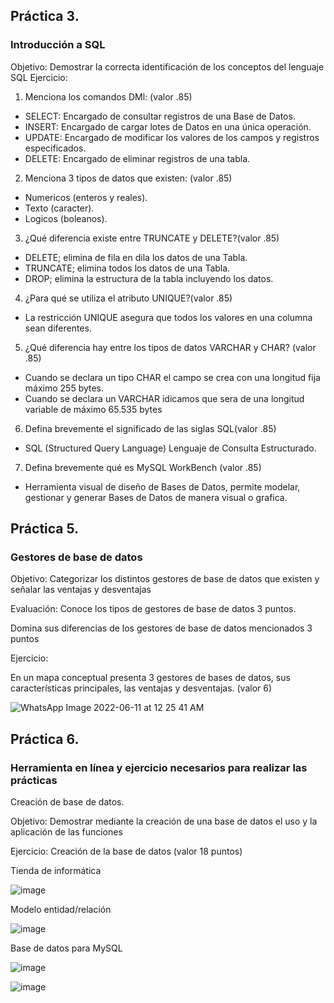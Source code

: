 ## Práctica 3.
### Introducción a SQL
Objetivo: Demostrar la correcta identificación de los conceptos del lenguaje SQL
Ejercicio:

1. Menciona los comandos DMl: (valor .85)

* SELECT: Encargado de consultar registros de una Base de Datos.
* INSERT: Encargado de cargar lotes de Datos en una única operación.
* UPDATE: Encargado de modificar los valores de los campos y registros especificados.
* DELETE: Encargado de eliminar registros de una tabla.

2. Menciona 3 tipos de datos que existen: (valor .85)

* Numericos (enteros y reales).
* Texto (caracter).
* Logicos (boleanos).

3. ¿Qué diferencia existe entre TRUNCATE y DELETE?(valor .85)

* DELETE; elimina de fila en dila los datos de una Tabla.
* TRUNCATE; elimina todos los datos de una Tabla.
* DROP; elimina la estructura de la tabla incluyendo los datos.

4. ¿Para qué se utiliza el atributo UNIQUE?(valor .85)

* La restricción UNIQUE asegura que todos los valores en una columna sean diferentes.

5. ¿Qué diferencia hay entre los tipos de datos VARCHAR y CHAR? (valor .85)

* Cuando se declara un tipo CHAR el campo se crea con una longitud fija máximo 255 bytes.
* Cuando se declara un VARCHAR idicamos que sera de una longitud variable de máximo 65.535 bytes 

6. Defina brevemente el significado de las siglas SQL(valor .85)

* SQL (Structured Query Language) Lenguaje de Consulta Estructurado.

7. Defina brevemente qué es MySQL WorkBench (valor .85)

* Herramienta visual de diseño de Bases de Datos, permite modelar, gestionar y generar Bases de Datos de manera visual o grafica.

## Práctica 5.
### Gestores de base de datos

Objetivo: Categorizar los distintos gestores de base de datos que existen y señalar las
ventajas y desventajas

Evaluación: Conoce los tipos de gestores de base de datos 3 puntos.

Domina sus diferencias de los gestores de base de datos mencionados 3 puntos

Ejercicio:

En un mapa conceptual presenta 3 gestores de bases de datos, sus características
principales, las ventajas y desventajas. (valor 6)

![WhatsApp Image 2022-06-11 at 12 25 41 AM](https://user-images.githubusercontent.com/104698348/173174142-895e35cd-d25f-448b-82da-f70564a7f2ee.jpeg)


## Práctica 6.
### Herramienta en línea y ejercicio necesarios para realizar las prácticas

Creación de base de datos.

Objetivo: Demostrar mediante la creación de una base de datos el uso y la aplicación de
las funciones

Ejercicio: Creación de la base de datos (valor 18 puntos)

Tienda de informática

![image](https://user-images.githubusercontent.com/91554777/170415101-717bca19-3644-46a9-8a57-8d5940c5d283.png)




Modelo entidad/relación

![image](https://user-images.githubusercontent.com/104698348/173252679-199b63c8-0aac-4dc2-a366-e76f73c23a44.png)



Base de datos para MySQL

![image](https://user-images.githubusercontent.com/104698348/173254483-c454074b-3b8c-46ca-b915-7567fe1c4fc8.png)

![image](https://user-images.githubusercontent.com/104698348/173255034-cc9e264f-ad6d-476d-85b0-9babb6f48425.png)


